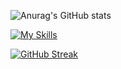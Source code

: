 ![Anurag's GitHub stats](https://github-readme-stats.vercel.app/api?username=LucaBernardis&count_private=true)

[![My Skills](https://skillicons.dev/icons?i=js,html,css,tailwind,swift,mysql,cpp,vscode,atom,idea,figma)](https://skillicons.dev)

[![GitHub Streak](https://streak-stats.demolab.com/?user=LucaBernardis&theme=dark&count_private=true)](https://git.io/streak-stats)





<!--
**LucaBernardis/LucaBernardis** is a ✨ _special_ ✨ repository because its `README.md` (this file) appears on your GitHub profile.

Here are some ideas to get you started:

- 🔭 I’m currently working on ...
- 🌱 I’m currently learning ...
- 👯 I’m looking to collaborate on ...
- 🤔 I’m looking for help with ...
- 💬 Ask me about ...
- 📫 How to reach me: ...
- 😄 Pronouns: ...
- ⚡ Fun fact: ...
-->
